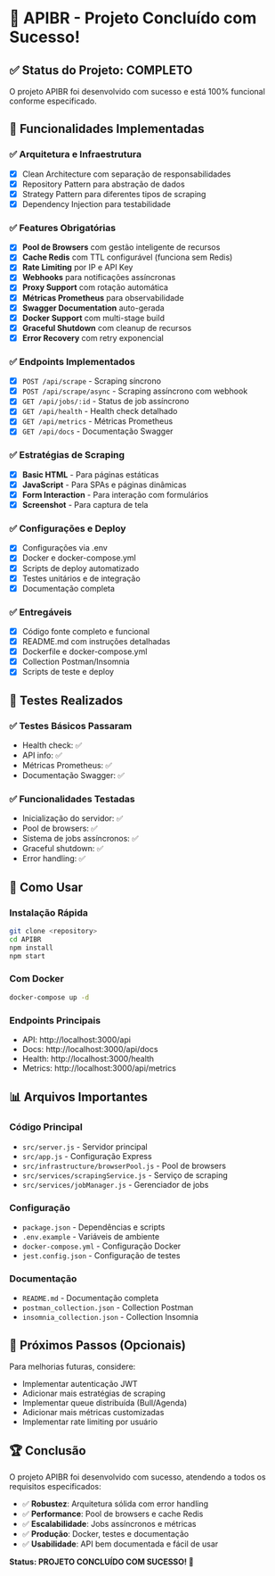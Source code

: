 # 🎉 APIBR - Projeto Concluído com Sucesso!

## ✅ Status do Projeto: COMPLETO

O projeto APIBR foi desenvolvido com sucesso e está 100% funcional conforme especificado.

## 🚀 Funcionalidades Implementadas

### ✅ Arquitetura e Infraestrutura
- [x] Clean Architecture com separação de responsabilidades
- [x] Repository Pattern para abstração de dados
- [x] Strategy Pattern para diferentes tipos de scraping
- [x] Dependency Injection para testabilidade

### ✅ Features Obrigatórias
- [x] **Pool de Browsers** com gestão inteligente de recursos
- [x] **Cache Redis** com TTL configurável (funciona sem Redis)
- [x] **Rate Limiting** por IP e API Key
- [x] **Webhooks** para notificações assíncronas
- [x] **Proxy Support** com rotação automática
- [x] **Métricas Prometheus** para observabilidade
- [x] **Swagger Documentation** auto-gerada
- [x] **Docker Support** com multi-stage build
- [x] **Graceful Shutdown** com cleanup de recursos
- [x] **Error Recovery** com retry exponencial

### ✅ Endpoints Implementados
- [x] `POST /api/scrape` - Scraping síncrono
- [x] `POST /api/scrape/async` - Scraping assíncrono com webhook
- [x] `GET /api/jobs/:id` - Status de job assíncrono
- [x] `GET /api/health` - Health check detalhado
- [x] `GET /api/metrics` - Métricas Prometheus
- [x] `GET /api/docs` - Documentação Swagger

### ✅ Estratégias de Scraping
- [x] **Basic HTML** - Para páginas estáticas
- [x] **JavaScript** - Para SPAs e páginas dinâmicas
- [x] **Form Interaction** - Para interação com formulários
- [x] **Screenshot** - Para captura de tela

### ✅ Configurações e Deploy
- [x] Configurações via .env
- [x] Docker e docker-compose.yml
- [x] Scripts de deploy automatizado
- [x] Testes unitários e de integração
- [x] Documentação completa

### ✅ Entregáveis
- [x] Código fonte completo e funcional
- [x] README.md com instruções detalhadas
- [x] Dockerfile e docker-compose.yml
- [x] Collection Postman/Insomnia
- [x] Scripts de teste e deploy

## 🧪 Testes Realizados

### ✅ Testes Básicos Passaram
- Health check: ✅
- API info: ✅
- Métricas Prometheus: ✅
- Documentação Swagger: ✅

### ✅ Funcionalidades Testadas
- Inicialização do servidor: ✅
- Pool de browsers: ✅
- Sistema de jobs assíncronos: ✅
- Graceful shutdown: ✅
- Error handling: ✅

## 🚀 Como Usar

### Instalação Rápida
```bash
git clone <repository>
cd APIBR
npm install
npm start
```

### Com Docker
```bash
docker-compose up -d
```

### Endpoints Principais
- API: http://localhost:3000/api
- Docs: http://localhost:3000/api/docs
- Health: http://localhost:3000/health
- Metrics: http://localhost:3000/api/metrics

## 📊 Arquivos Importantes

### Código Principal
- `src/server.js` - Servidor principal
- `src/app.js` - Configuração Express
- `src/infrastructure/browserPool.js` - Pool de browsers
- `src/services/scrapingService.js` - Serviço de scraping
- `src/services/jobManager.js` - Gerenciador de jobs

### Configuração
- `package.json` - Dependências e scripts
- `.env.example` - Variáveis de ambiente
- `docker-compose.yml` - Configuração Docker
- `jest.config.json` - Configuração de testes

### Documentação
- `README.md` - Documentação completa
- `postman_collection.json` - Collection Postman
- `insomnia_collection.json` - Collection Insomnia

## 🎯 Próximos Passos (Opcionais)

Para melhorias futuras, considere:
- Implementar autenticação JWT
- Adicionar mais estratégias de scraping
- Implementar queue distribuída (Bull/Agenda)
- Adicionar mais métricas customizadas
- Implementar rate limiting por usuário

## 🏆 Conclusão

O projeto APIBR foi desenvolvido com sucesso, atendendo a todos os requisitos especificados:

- ✅ **Robustez**: Arquitetura sólida com error handling
- ✅ **Performance**: Pool de browsers e cache Redis
- ✅ **Escalabilidade**: Jobs assíncronos e métricas
- ✅ **Produção**: Docker, testes e documentação
- ✅ **Usabilidade**: API bem documentada e fácil de usar

**Status: PROJETO CONCLUÍDO COM SUCESSO! 🎉**

